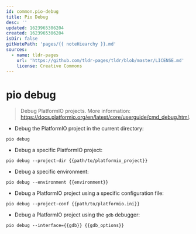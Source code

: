 ```yaml
---
id: common.pio-debug
title: Pio Debug
desc: ''
updated: 1623965306204
created: 1623965306204
isDir: false
gitNotePath: 'pages/{{ noteHiearchy }}.md'
sources:
  - name: tldr-pages
    url: 'https://github.com/tldr-pages/tldr/blob/master/LICENSE.md'
    license: Creative Commons
---
```

# pio debug

> Debug PlatformIO projects.
> More information: <https://docs.platformio.org/en/latest/core/userguide/cmd_debug.html>.

- Debug the PlatformIO project in the current directory:

`pio debug`

- Debug a specific PlatformIO project:

`pio debug --project-dir {{path/to/platformio_project}}`

- Debug a specific environment:

`pio debug --environment {{environment}}`

- Debug a PlatformIO project using a specific configuration file:

`pio debug --project-conf {{path/to/platformio.ini}}`

- Debug a PlatformIO project using the `gdb` debugger:

`pio debug --interface={{gdb}} {{gdb_options}}`

